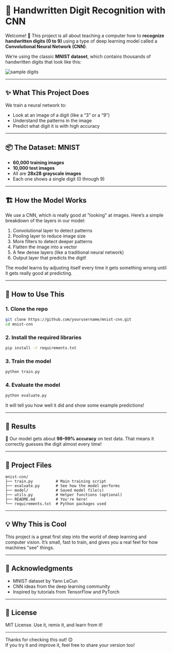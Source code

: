 # 🧠 Handwritten Digit Recognition with CNN

Welcome! 👋 This project is all about teaching a computer how to **recognize handwritten digits (0 to 9)** using a type of deep learning model called a **Convolutional Neural Network (CNN)**.

We’re using the classic **MNIST dataset**, which contains thousands of handwritten digits that look like this:

![sample digits](https://upload.wikimedia.org/wikipedia/commons/2/27/MnistExamples.png)

---

## ✨ What This Project Does

We train a neural network to:
- Look at an image of a digit (like a “3” or a “9”)
- Understand the patterns in the image
- Predict what digit it is with high accuracy

---

## 📦 The Dataset: MNIST

- **60,000 training images**
- **10,000 test images**
- All are **28x28 grayscale images**
- Each one shows a single digit (0 through 9)

---

## 🏗️ How the Model Works

We use a CNN, which is really good at "looking" at images. Here’s a simple breakdown of the layers in our model:

1. Convolutional layer to detect patterns
2. Pooling layer to reduce image size
3. More filters to detect deeper patterns
4. Flatten the image into a vector
5. A few dense layers (like a traditional neural network)
6. Output layer that predicts the digit!

The model learns by adjusting itself every time it gets something wrong until it gets really good at predicting.

---

## 🚀 How to Use This

### 1. Clone the repo
```bash
git clone https://github.com/yourusername/mnist-cnn.git
cd mnist-cnn
```

### 2. Install the required libraries
```bash
pip install -r requirements.txt
```

### 3. Train the model
```bash
python train.py
```

### 4. Evaluate the model
```bash
python evaluate.py
```

It will tell you how well it did and show some example predictions!

---

## 🧪 Results

🎯 Our model gets about **98–99% accuracy** on test data. That means it correctly guesses the digit almost every time!

---

## 📂 Project Files

```
mnist-cnn/
├── train.py          # Main training script
├── evaluate.py       # See how the model performs
├── model/            # Saved model file(s)
├── utils.py          # Helper functions (optional)
├── README.md         # You're here!
└── requirements.txt  # Python packages used
```

---

## 💡 Why This is Cool

This project is a great first step into the world of deep learning and computer vision. It’s small, fast to train, and gives you a real feel for how machines "see" things.

---

## 🙌 Acknowledgments

- MNIST dataset by Yann LeCun
- CNN ideas from the deep learning community
- Inspired by tutorials from TensorFlow and PyTorch

---

## 📃 License

MIT License. Use it, remix it, and learn from it!

---

Thanks for checking this out! 😊  
If you try it and improve it, feel free to share your version too!
